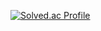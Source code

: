 [![Solved.ac Profile](http://mazassumnida.wtf/api/v2/generate_badge?boj=hunmin8788)](https://solved.ac/hunmin8788/)
